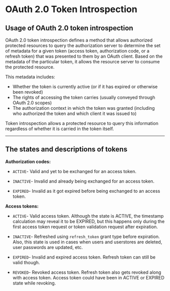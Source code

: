 # OAuth 2.0 Token Introspection

## Usage of OAuth 2.0 token introspection

OAuth 2.0 token introspection defines a method that allows authorized protected resources to query the authorization server
to determine the set of metadata for a given token (access token, authorization code, or a refresh token) that was presented to them by 
an OAuth client. Based on the metadata of the particular token, it allows the resource server to consume the 
protected resource.
 

This metadata includes:

- Whether the token is currently active (or if it has expired or otherwise been revoked)
- The rights of accessing the token carries (usually conveyed through OAuth 2.0 scopes)
- The authorization context in which the token was granted (including who authorized the token and which client it was issued to)

Token introspection allows a protected resource to query this information regardless of whether it is carried in the token itself.

---

## The states and descriptions of tokens

**Authorization codes:**

- `ACTIVE`- Valid and yet to be exchanged for an access token.

- `INACTIVE`- Invalid and already being exchanged for an access token.

- `EXPIRED`-  Invalid as it got expired before being exchanged to an access token.


**Access tokens:**

- `ACTIVE`- Valid access token. Although the state is ACTIVE, the timestamp calculation may reveal it to be EXPIRED, 
               but this happens only during the first access token request or token validation request after expiration.
               
- `INACTIVE`- Refreshed using `refresh_token` grant type before expiration. Also, this state is used in cases when users 
               and userstores are deleted, user passwords are updated, etc.
               
- `EXPIRED`- Invalid and expired access token. Refresh token can still be valid though.

- `REVOKED`- Revoked access token. Refresh token also gets revoked along with access token.
               Access token could have been in ACTIVE or EXPIRED state while revoking.
